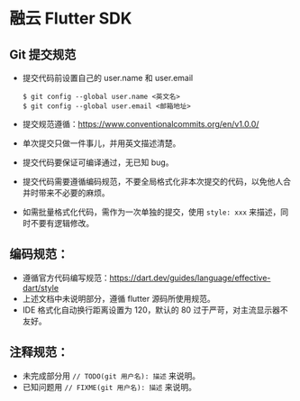 # 融云 Flutter SDK

## Git 提交规范

* 提交代码前设置自己的 user.name 和 user.email

  ```
  $ git config --global user.name <英文名>
  $ git config --global user.email <邮箱地址>
  ```

* 提交规范遵循：https://www.conventionalcommits.org/en/v1.0.0/
* 单次提交只做一件事儿，并用英文描述清楚。
* 提交代码要保证可编译通过，无已知 bug。
* 提交代码需要遵循编码规范，不要全局格式化非本次提交的代码，以免他人合并时带来不必要的麻烦。
* 如需批量格式化代码，需作为一次单独的提交，使用 `style: xxx` 来描述，同时不要有逻辑修改。

## 编码规范：

* 遵循官方代码编写规范：https://dart.dev/guides/language/effective-dart/style
* 上述文档中未说明部分，遵循 flutter 源码所使用规范。
* IDE 格式化自动换行距离设置为 120，默认的 80 过于严苛，对主流显示器不友好。

## 注释规范：

* 未完成部分用 `// TODO(git 用户名): 描述` 来说明。
* 已知问题用 `// FIXME(git 用户名): 描述` 来说明。

